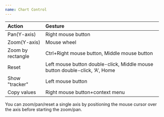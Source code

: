 ```yaml
---
name: Chart Control
---
```


| Action            | Gesture |
| :---              | :---    |
| Pan(Y-axis)       | Right mouse button |
| Zoom(Y-axis)      | Mouse wheel |
| Zoom by rectangle | Ctrl+Right mouse button, Middle mouse button|
| Reset             | Left mouse button double-click, Middle mouse button double-click, ‘A’, Home |
| Show "tracker"    | Left mouse button |
| Copy values       | Right mouse button+context menu |
	
You can zoom/pan/reset a single axis by positioning the mouse cursor over the axis before starting the zoom/pan.
